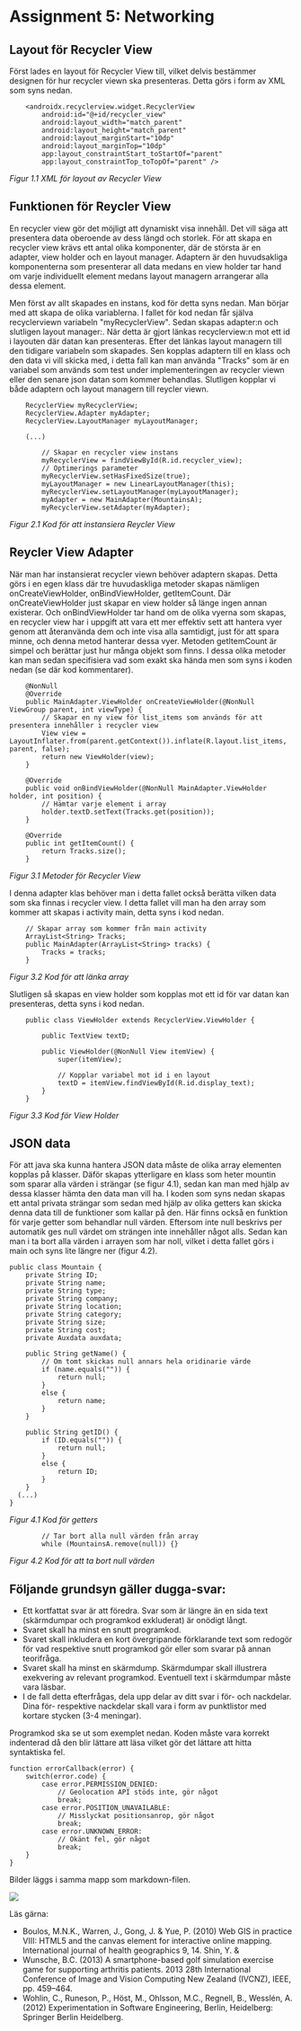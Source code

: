 
# Assignment 5: Networking

## Layout för Recycler View
Först lades en layout för Recycler View till, vilket delvis bestämmer designen för
hur recycler viewn ska presenteras. Detta görs i form av XML som syns nedan.
```
    <androidx.recyclerview.widget.RecyclerView
        android:id="@+id/recycler_view"
        android:layout_width="match_parent"
        android:layout_height="match_parent"
        android:layout_marginStart="10dp"
        android:layout_marginTop="10dp"
        app:layout_constraintStart_toStartOf="parent"
        app:layout_constraintTop_toTopOf="parent" />
```
_Figur 1.1 XML för layout av Recycler View_

## Funktionen för Reycler View
En recycler view gör det möjligt att dynamiskt visa innehåll. Det vill säga att presentera data
oberoende av dess längd och storlek. För att skapa en recycler view krävs ett antal olika komponenter,
där de största är en adapter, view holder och en layout manager. Adaptern är den huvudsakliga komponenterna som presenterar
all data medans en view holder tar hand om varje individuellt element medans layout managern arrangerar alla dessa element.

Men först av allt skapades en instans, kod för detta syns nedan.
Man börjar med att skapa de olika variablerna. I fallet för kod nedan
får själva recyclerviewn variabeln "myRecyclerView". Sedan skapas adapter:n och slutligen layout manager:.
När detta är gjort länkas recyclerview:n mot ett id i layouten där datan kan presenteras.
Efter det länkas layout managern till den tidigare variabeln som skapades. Sen kopplas adaptern till en klass
och den data vi vill skicka med, i detta fall kan man använda "Tracks" som är en variabel som används som test under implementeringen av recycler viewn eller den senare json datan som kommer behandlas.
Slutligen kopplar vi både adaptern och layout managern till reycler viewn.

```
    RecyclerView myRecyclerView;
    RecyclerView.Adapter myAdapter;
    RecyclerView.LayoutManager myLayoutManager;

    (...)

        // Skapar en recycler view instans
        myRecyclerView = findViewById(R.id.recycler_view);
        // Optimerings parameter
        myRecyclerView.setHasFixedSize(true);
        myLayoutManager = new LinearLayoutManager(this);
        myRecyclerView.setLayoutManager(myLayoutManager);
        myAdapter = new MainAdapter(MountainsA);
        myRecyclerView.setAdapter(myAdapter);

```
_Figur 2.1 Kod för att instansiera Reycler View_

## Reycler View Adapter
När man har instansierat recycler viewn behöver adaptern skapas. Detta görs i en egen klass där
tre huvudaskliga metoder skapas nämligen onCreateViewHolder, onBindViewHolder, getItemCount. Där onCreateViewHolder just skapar
en view holder så länge ingen annan existerar. Och onBindViewHolder tar hand om de olika vyerna som skapas, en recycler view har i
uppgift att vara ett mer effektiv sett att hantera vyer genom att återanvända dem och inte visa alla samtidigt, just 
för att spara minne, och denna metod hanterar dessa vyer. Metoden getItemCount är simpel och berättar just hur många objekt som finns.
I dessa olika metoder kan man sedan specifisiera vad som exakt ska hända men som syns i koden nedan (se där kod kommentarer).

```
    @NonNull
    @Override
    public MainAdapter.ViewHolder onCreateViewHolder(@NonNull ViewGroup parent, int viewType) {
        // Skapar en ny view för list_items som används för att presentera innehåller i recycler view
        View view = LayoutInflater.from(parent.getContext()).inflate(R.layout.list_items, parent, false);
        return new ViewHolder(view);
    }

    @Override
    public void onBindViewHolder(@NonNull MainAdapter.ViewHolder holder, int position) {
        // Hämtar varje element i array
        holder.textD.setText(Tracks.get(position));
    }

    @Override
    public int getItemCount() {
        return Tracks.size();
    }
```
_Figur 3.1 Metoder för Recycler View_

I denna adapter klas behöver man i detta fallet också berätta vilken data som ska finnas i recycler view. I detta fallet vill man
ha den array som kommer att skapas i activity main, detta syns i kod nedan.

````
    // Skapar array som kommer från main activity
    ArrayList<String> Tracks;
    public MainAdapter(ArrayList<String> tracks) {
        Tracks = tracks;
    }
````
_Figur 3.2 Kod för att länka array_

Slutligen så skapas en view holder som kopplas mot ett id för var datan kan presenteras, detta syns i kod nedan.

````
    public class ViewHolder extends RecyclerView.ViewHolder {

        public TextView textD;

        public ViewHolder(@NonNull View itemView) {
            super(itemView);

            // Kopplar variabel mot id i en layout
            textD = itemView.findViewById(R.id.display_text);
        }
    }
````
_Figur 3.3 Kod för View Holder_

## JSON data
För att java ska kunna hantera JSON data måste de olika array elementen kopplas på klasser. Däför skapas ytterligare en klass som heter mountin som
sparar alla värden i strängar (se figur 4.1), sedan kan man med hjälp av dessa klasser hämta den data man vill ha. I koden som syns nedan skapas ett antal privata strängar
som sedan med hjälp av olika getters kan skicka denna data till de funktioner som kallar på den. Här finns också en funktion för varje getter som behandlar null
värden. Eftersom inte null beskrivs per automatik ges null värdet om strängen inte innehåller något alls. Sedan kan man i ta bort alla värden i arrayen
som har noll, vilket i detta fallet görs i main och syns lite längre ner (figur 4.2).

```
public class Mountain {
    private String ID;
    private String name;
    private String type;
    private String company;
    private String location;
    private String category;
    private String size;
    private String cost;
    private Auxdata auxdata;

    public String getName() {
        // Om tomt skickas null annars hela oridinarie värde
        if (name.equals("")) {
            return null;
        }
        else {
            return name;
        }
    }

    public String getID() {
        if (ID.equals("")) {
            return null;
        }
        else {
            return ID;
        }
    }
  (...)
}
```
_Figur 4.1 Kod för getters_

```
        // Tar bort alla null värden från array
        while (MountainsA.remove(null)) {}
```
_Figur 4.2 Kod för att ta bort null värden_


## Följande grundsyn gäller dugga-svar:

- Ett kortfattat svar är att föredra. Svar som är längre än en sida text (skärmdumpar och programkod exkluderat) är onödigt långt.
- Svaret skall ha minst en snutt programkod.
- Svaret skall inkludera en kort övergripande förklarande text som redogör för vad respektive snutt programkod gör eller som svarar på annan teorifråga.
- Svaret skall ha minst en skärmdump. Skärmdumpar skall illustrera exekvering av relevant programkod. Eventuell text i skärmdumpar måste vara läsbar.
- I de fall detta efterfrågas, dela upp delar av ditt svar i för- och nackdelar. Dina för- respektive nackdelar skall vara i form av punktlistor med kortare stycken (3-4 meningar).

Programkod ska se ut som exemplet nedan. Koden måste vara korrekt indenterad då den blir lättare att läsa vilket gör det lättare att hitta syntaktiska fel.

```
function errorCallback(error) {
    switch(error.code) {
        case error.PERMISSION_DENIED:
            // Geolocation API stöds inte, gör något
            break;
        case error.POSITION_UNAVAILABLE:
            // Misslyckat positionsanrop, gör något
            break;
        case error.UNKNOWN_ERROR:
            // Okänt fel, gör något
            break;
    }
}
```

Bilder läggs i samma mapp som markdown-filen.

![](android.png)

Läs gärna:

- Boulos, M.N.K., Warren, J., Gong, J. & Yue, P. (2010) Web GIS in practice VIII: HTML5 and the canvas element for interactive online mapping. International journal of health geographics 9, 14. Shin, Y. &
- Wunsche, B.C. (2013) A smartphone-based golf simulation exercise game for supporting arthritis patients. 2013 28th International Conference of Image and Vision Computing New Zealand (IVCNZ), IEEE, pp. 459–464.
- Wohlin, C., Runeson, P., Höst, M., Ohlsson, M.C., Regnell, B., Wesslén, A. (2012) Experimentation in Software Engineering, Berlin, Heidelberg: Springer Berlin Heidelberg.
